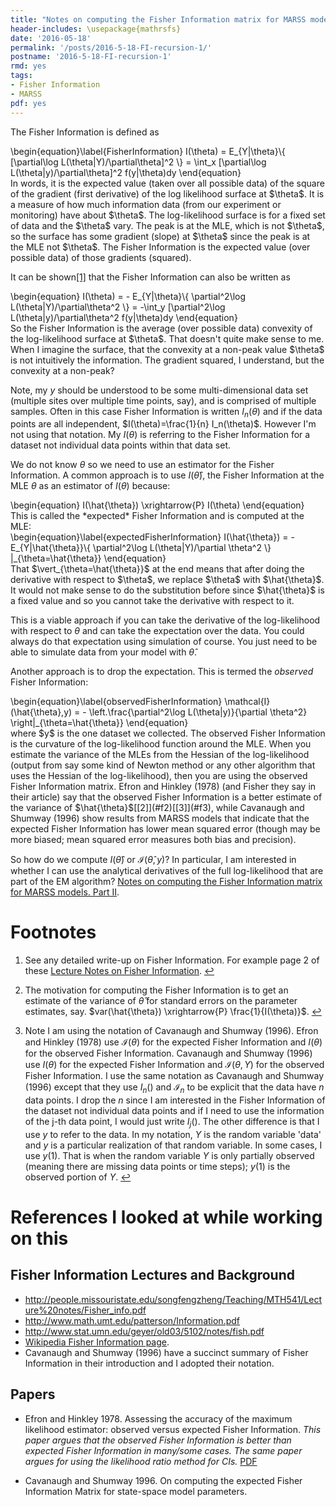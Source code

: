```yaml
---
title: "Notes on computing the Fisher Information matrix for MARSS models. Part I Background"
header-includes: \usepackage{mathrsfs}
date: '2016-05-18'
permalink: '/posts/2016-5-18-FI-recursion-1/'
postname: '2016-5-18-FI-recursion-1'
rmd: yes
tags:
- Fisher Information
- MARSS
pdf: yes
---
```


<!--
require(eehutils)
filename="2016-5-18-FI-recursion-1.Rmd"
rmd_to_gfm(filename, pdf=TRUE)
-->

The Fisher Information is defined as
<div>
\begin{equation}\label{FisherInformation}
I(\theta) = E_{Y|\theta}\{ [\partial\log L(\theta|Y)/\partial\theta]^2 \} = \int_x [\partial\log L(\theta|y)/\partial\theta]^2 f(y|\theta)dy
\end{equation}
</div>
In words, it is the expected value (taken over all possible data) of the square of the gradient (first derivative) of the log likelihood surface at $\theta$.  It is a measure of how much information data (from our experiment or monitoring) have about $\theta$.  The log-likelihood surface is for a fixed set of data and the $\theta$ vary.  The peak is at the MLE, which is not $\theta$, so the surface has some gradient  (slope) at $\theta$ since the peak is at the MLE not $\theta$.  The Fisher Information is the expected value (over possible data) of those gradients (squared).

It can be shown<span id="a1">[[1]](#f1)</span> that the Fisher Information can also be written as
<div>
\begin{equation}
I(\theta) = - E_{Y|\theta}\{ \partial^2\log L(\theta|Y)/\partial\theta^2 \} = -\int_y [\partial^2\log L(\theta|y)/\partial\theta^2 f(y|\theta)dy
\end{equation}
</div>
So the Fisher Information is the average (over possible data) convexity of the log-likelihood surface at $\theta$. That doesn't quite make sense to me.  When I imagine the surface, that the convexity at a non-peak value $\theta$ is not intuitively the information.  The gradient squared, I understand, but the convexity at a non-peak?

Note, my $y$ should be understood to be some multi-dimensional data set (multiple sites over multiple time points, say), and is comprised of multiple samples.   Often in this case Fisher Information is written $I_n(\theta)$ and if the data points are all independent, $I(\theta)=\frac{1}{n} I_n(\theta)$.  However I'm not using that notation. My $I(\theta)$ is referring to the Fisher Information for a dataset not individual data points within that data set.

We do not know $\theta$ so we need to use an estimator for the Fisher Information. A common approach is to use $I(\hat{\theta})$, the Fisher Information at the MLE $\theta$ as an estimator of $I(\theta)$ because:
<div>
\begin{equation}
I(\hat{\theta}) \xrightarrow{P} I(\theta)
\end{equation}
</div>
This is called the *expected* Fisher Information and is computed at the MLE:
<div>
\begin{equation}\label{expectedFisherInformation}
I(\hat{\theta}) = - E_{Y|\hat{\theta}}\{ \partial^2\log L(\theta|Y)/\partial \theta^2 \} |_{\theta=\hat{\theta}}
\end{equation}
</div>
That $\vert_{\theta=\hat{\theta}}$ at the end means that after doing the derivative with respect to $\theta$, we replace $\theta$ with $\hat{\theta}$.  It would not make sense to do the substitution before since $\hat{\theta}$ is a fixed value and so you cannot take the derivative with respect to it.

This is a viable approach if you can take the derivative of the log-likelihood with respect to $\theta$ and can take the expectation over the data.  You could always do that expectation using simulation of course.  You just need to be able to simulate data from your model with $\hat{\theta}$.

Another approach is to drop the expectation.  This is termed the *observed* Fisher Information: 
<div>
\begin{equation}\label{observedFisherInformation}
\mathcal{I}(\hat{\theta},y) = - \left.\frac{\partial^2\log L(\theta|y)}{\partial \theta^2} \right|_{\theta=\hat{\theta}}
\end{equation}
</div>
where $y$ is the one dataset we collected.  The observed Fisher Information is the curvature of the log-likelihood function around the MLE. When you estimate the variance of the MLEs from the Hessian of the log-likelihood (output from say some kind of Newton method or any other algorithm that uses the Hessian of the log-likelihood), then you are using the observed Fisher Information matrix.  Efron and Hinkley (1978) (and Fisher they say in their article) say that the observed Fisher Information is a better estimate of the variance of $\hat{\theta}$<span id="a2">[[2]](#f2)</span><span id="a3">[[3]](#f3)</span>, while Cavanaugh and Shumway (1996) show results from MARSS models that indicate that the expected Fisher Information has lower mean squared error (though may be more biased; mean squared error measures both bias and precision). 

So how do we compute $I(\hat{\theta})$ or $\mathcal{I}(\hat{\theta},y)$?  In particular, I am interested in whether I can use the analytical derivatives of the full log-likelihood that are part of the EM algorithm? [Notes on computing the Fisher Information matrix for MARSS models. Part II](https://eeholmes.github.io/posts/2016-5-19-FI-recursion-2/).

Footnotes
=============

1. <span id="f1"></span> See any detailed write-up on Fisher Information.  For example page 2 of these [Lecture Notes on Fisher Information](http://people.missouristate.edu/songfengzheng/Teaching/MTH541/Lecture%20notes/Fisher_info.pdf). [$\hookleftarrow$](#a1)

2. <span id="f2"></span> The motivation for computing the Fisher Information is to get an estimate of the variance of $\hat{\theta}$ for standard errors on the parameter estimates, say.  $var(\hat{\theta}) \xrightarrow{P} \frac{1}{I(\theta)}$. [$\hookleftarrow$](#a2)

3. <span id="f3"></span> Note I am using the notation of Cavanaugh and Shumway (1996).  Efron and Hinkley (1978) use $\mathscr{I}(\theta)$ for  the expected Fisher Information and $I(\theta)$ for the observed Fisher Information.  Cavanaugh and Shumway (1996) use $I(\theta)$ for the expected Fisher Information and $\mathcal{I}(\theta,Y)$ for the observed Fisher Information.  I use the same notation as Cavanaugh and Shumway (1996) except that they use $I_n()$ and $\mathcal{I}_n$ to be explicit that the data have $n$ data points.  I drop the $n$ since I am interested in the Fisher Information of the dataset not individual data points and if I need to use the information of the j-th data point, I would just write $I_j()$.  The other difference is that I use $y$ to refer to the data.   In my notation, $Y$ is the random variable 'data' and $y$ is a particular realization of that random variable.  In some cases, I use  $y(1)$.  That is when the random variable $Y$ is only partially observed (meaning there are missing data points or time steps); $y(1)$ is the observed portion of $Y$. [$\hookleftarrow$](#a3)


References I looked at while working on this
===============================================

Fisher Information Lectures and Background
--------------------------

* http://people.missouristate.edu/songfengzheng/Teaching/MTH541/Lecture%20notes/Fisher_info.pdf
* http://www.math.umt.edu/patterson/Information.pdf
* http://www.stat.umn.edu/geyer/old03/5102/notes/fish.pdf
* [Wikipedia Fisher Information page](https://en.wikipedia.org/wiki/Fisher_information).
* Cavanaugh and Shumway (1996) have a succinct summary of Fisher Information in their introduction and I adopted their notation.
 
Papers
------------

* Efron and Hinkley 1978.  Assessing the accuracy of the maximum likelihood estimator: observed versus expected Fisher Information.  *This paper argues that the observed Fisher Information is better than expected Fisher Information in many/some cases.  The same paper argues for using the likelihood ratio method for CIs.* [PDF](https://www.stat.tamu.edu/~suhasini/teaching613/expected_observed_information78.pdf)

* Cavanaugh and Shumway 1996. On computing the expected Fisher Information Matrix for state-space model parameters.

